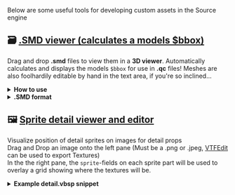 Below are some useful tools for developing custom assets in the Source engine
## 🗃 [.SMD viewer (calculates a models $bbox)](https://vitaplex.github.io/SourceUtils-Pages/smdviewer.html)
Drag and drop **.smd** files to view them in a **3D viewer**. Automatically calculates and displays the models `$bbox` for use in **.qc** files!
Meshes are also foolhardily editable by hand in the text area, if you're so inclined...
<details>
  <summary><strong>How to use</strong></summary>
    <h3>Basic usage</h3>
    <li>Drag & Drop files from your computer onto the page to view them </li>
    <li>Select multiple files from your computer and drag them all onto the page to open several .smd's at the same time! They will appear as one collective mesh.</li>
    <ul><li>Note that uploading alot of complex mesh data will slow down your browser</li></ul>
    <li>Gaze at your model, edit it or copy the value of <code>$bbox</code> (probably the only useful thing here). <code>$bbox</code> will take into account the size of all your meshes multiple .smd files were opened </li>
    <p>When a .smd is opened, it wil appear as a green, untextured version of your mesh. The yellow wireframe box around it is the models calculated bounding box (<code>$bbox</code>). This will be displayed in the top-right section of your screen</p>
    <h3>3D View Controls</h3>
    <li> <strong>Left-click + drag:</strong> Rotate view</li>
    <li> <strong>Right-click + drag:</strong> Pan view</li>
    <li> <strong>Scroll:</strong> Zoom</li>
    <li> <strong>Mouse3 + Pan up/down:</strong> Zoom in/out fast</li>
    <h3>Gameplay</h3>
    <img src="media/smdviewer.jpg">
</details>
<details>
  <summary><strong>.SMD format</strong></summary>
    <p>The second, third and fourth number in each line is the XYZ position of a single vertex. Modifying these values will manipulate the mesh on the screen</p>
    <a target="_blank" href="https://developer.valvesoftware.com/wiki/SMD#Triangles">SMD format - Valve Developer Community</a>
    <h3>About</h3>
    <pre>0 [PosX] [PosY] [PosZ] [NormX] [NormY] [NormZ] [U] [V] [links] [Bone ID] [Weight] [...</pre>
    <h3>Example</h3>
    <pre>
triangles
  Material
  0     1     1     2     0     1     0     0     0
  0    -1    -1     2     0     0     1     0     0
  0     1    -1     2     0     0     1     0     0
    </pre>
</details>

## 🖼 [Sprite detail viewer and editor](https://vitaplex.github.io/SourceUtils-Pages/spriteboundaryvisualizer.html)
Visualize position of detail sprites on images for detail props   
Drag and Drop an image onto the left pane (Must be a .png or .jpeg, [VTFEdit](https://nemstools.github.io/pages/VTFLib-Download.html) can be used to export Textures)  
In the the right pane, the `sprite`-fields on each sprite part will be used to overlay a grid showing where the textures will be.

<details>
  <summary><strong>Example detail.vbsp snippet</strong></summary>
  <pre>custom_forest_floor_01
{
    density 1600
    GrassTex
    {
        alpha 0
        RoseFlower
        {
            sprite "0 0 83 128 512"
            spritesize "0.5 0.05 7 13"
        }
        FernShrub
        {
            sprite "120 0 136 256 512"
            spritesize "0.5 0.05 17 28"
        }
        GrassTuft
        {
            sprite "0 199 120 57 512"
            spritesize "0.5 0 20 10"
        }
        PinkFlower
        {
            sprite "83 0 38 128 512"
            spritesize "0.5 0 6 18"
        }
        LushShrub
        {
            sprite "256 128 172 128 512"
            spritesize "0.5 0 32 21"
        }
    }
}
</pre>

</details>
